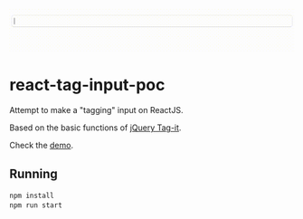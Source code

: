 ![preview](preview.gif)
# react-tag-input-poc
Attempt to make a "tagging" input on ReactJS.

Based on the basic functions of [jQuery Tag-it](http://aehlke.github.io/tag-it/).

Check the [demo](http://codepen.io/srph/pen/WrPywK).

## Running
```bash
npm install
npm run start
```
